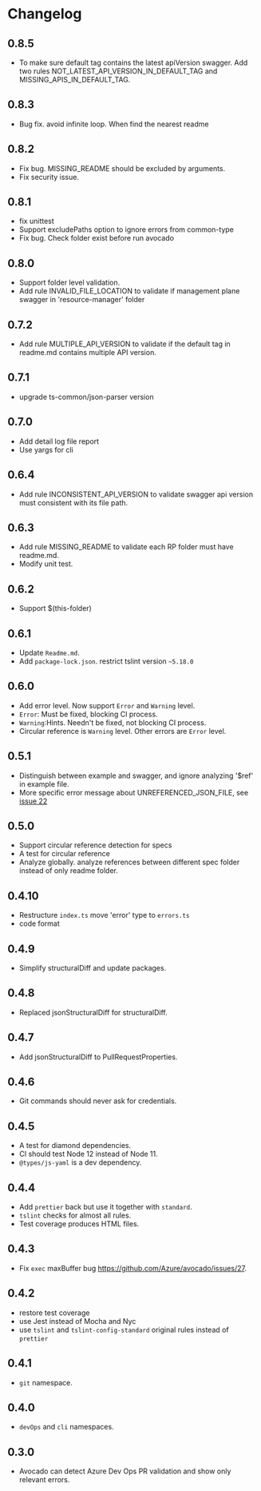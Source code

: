 # Changelog

## 0.8.5

- To make sure default tag contains the latest apiVersion swagger. Add two rules NOT_LATEST_API_VERSION_IN_DEFAULT_TAG and MISSING_APIS_IN_DEFAULT_TAG.

## 0.8.3

- Bug fix. avoid infinite loop. When find the nearest readme

## 0.8.2

- Fix bug. MISSING_README should be excluded by arguments.
- Fix security issue.

## 0.8.1

- fix unittest
- Support excludePaths option to ignore errors from common-type
- Fix bug. Check folder exist before run avocado

## 0.8.0

- Support folder level validation.
- Add rule INVALID_FILE_LOCATION to validate if management plane swagger in 'resource-manager' folder

## 0.7.2

- Add rule MULTIPLE_API_VERSION to validate if the default tag in readme.md contains multiple API version.

## 0.7.1

- upgrade ts-common/json-parser version

## 0.7.0

- Add detail log file report
- Use yargs for cli

## 0.6.4

- Add rule INCONSISTENT_API_VERSION to validate swagger api version must consistent with its file path.

## 0.6.3

- Add rule MISSING_README to validate each RP folder must have readme.md.
- Modify unit test.

## 0.6.2

- Support \$(this-folder)

## 0.6.1

- Update `Readme.md`.
- Add `package-lock.json`. restrict tslint version `~5.18.0`

## 0.6.0

- Add error level. Now support `Error` and `Warning` level.
- `Error`: Must be fixed, blocking CI process.
- `Warning`:Hints. Needn't be fixed, not blocking CI process.
- Circular reference is `Warning` level. Other errors are `Error` level.

## 0.5.1

- Distinguish between example and swagger, and ignore analyzing '\$ref' in example file.
- More specific error message about UNREFERENCED_JSON_FILE, see [issue 22](https://github.com/Azure/avocado/issues/22)

## 0.5.0

- Support circular reference detection for specs
- A test for circular reference
- Analyze globally. analyze references between different spec folder instead of only readme folder.

## 0.4.10

- Restructure `index.ts` move 'error' type to `errors.ts`
- code format

## 0.4.9

- Simplify structuralDiff and update packages.

## 0.4.8

- Replaced jsonStructuralDiff for structuralDiff.

## 0.4.7

- Add jsonStructuralDiff to PullRequestProperties.

## 0.4.6

- Git commands should never ask for credentials.

## 0.4.5

- A test for diamond dependencies.
- CI should test Node 12 instead of Node 11.
- `@types/js-yaml` is a dev dependency.

## 0.4.4

- Add `prettier` back but use it together with `standard`.
- `tslint` checks for almost all rules.
- Test coverage produces HTML files.

## 0.4.3

- Fix `exec` maxBuffer bug https://github.com/Azure/avocado/issues/27.

## 0.4.2

- restore test coverage
- use Jest instead of Mocha and Nyc
- use `tslint` and `tslint-config-standard` original rules instead of `prettier`

## 0.4.1

- `git` namespace.

## 0.4.0

- `devOps` and `cli` namespaces.

## 0.3.0

- Avocado can detect Azure Dev Ops PR validation and show only relevant errors.
